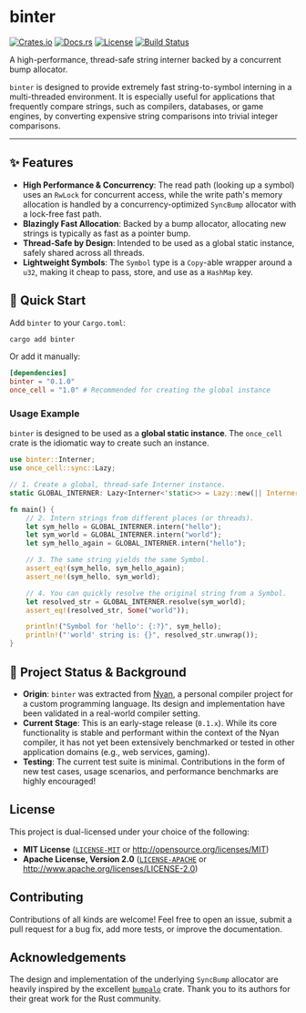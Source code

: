 # binter

[![Crates.io](https://img.shields.io/crates/v/binter.svg)](https://crates.io/crates/binter)
[![Docs.rs](https://docs.rs/binter/badge.svg)](https://docs.rs/binter)
[![License](https://img.shields.io/crates/l/binter.svg)](https://github.com/Karesis/binter/blob/main/LICENSE-MIT)
[![Build Status](https://github.com/Karesis/binter/actions/workflows/rust.yml/badge.svg)](https://github.com/Karesis/binter/actions)

A high-performance, thread-safe string interner backed by a concurrent bump allocator.

`binter` is designed to provide extremely fast string-to-symbol interning in a multi-threaded environment. It is especially useful for applications that frequently compare strings, such as compilers, databases, or game engines, by converting expensive string comparisons into trivial integer comparisons.

---

## ✨ Features

* **High Performance & Concurrency**: The read path (looking up a symbol) uses an `RwLock` for concurrent access, while the write path's memory allocation is handled by a concurrency-optimized `SyncBump` allocator with a lock-free fast path.
* **Blazingly Fast Allocation**: Backed by a bump allocator, allocating new strings is typically as fast as a pointer bump.
* **Thread-Safe by Design**: Intended to be used as a global static instance, safely shared across all threads.
* **Lightweight Symbols**: The `Symbol` type is a `Copy`-able wrapper around a `u32`, making it cheap to pass, store, and use as a `HashMap` key.

## 🚀 Quick Start

Add `binter` to your `Cargo.toml`:

```bash
cargo add binter
```

Or add it manually:

```toml
[dependencies]
binter = "0.1.0"
once_cell = "1.0" # Recommended for creating the global instance
```

### Usage Example

`binter` is designed to be used as a **global static instance**. The `once_cell` crate is the idiomatic way to create such an instance.

```rust
use binter::Interner;
use once_cell::sync::Lazy;

// 1. Create a global, thread-safe Interner instance.
static GLOBAL_INTERNER: Lazy<Interner<'static>> = Lazy::new(|| Interner::with_capacity(1024));

fn main() {
    // 2. Intern strings from different places (or threads).
    let sym_hello = GLOBAL_INTERNER.intern("hello");
    let sym_world = GLOBAL_INTERNER.intern("world");
    let sym_hello_again = GLOBAL_INTERNER.intern("hello");

    // 3. The same string yields the same Symbol.
    assert_eq!(sym_hello, sym_hello_again);
    assert_ne!(sym_hello, sym_world);

    // 4. You can quickly resolve the original string from a Symbol.
    let resolved_str = GLOBAL_INTERNER.resolve(sym_world);
    assert_eq!(resolved_str, Some("world"));

    println!("Symbol for 'hello': {:?}", sym_hello);
    println!("'world' string is: {}", resolved_str.unwrap());
}
```

## 📜 Project Status & Background

* **Origin**: `binter` was extracted from [Nyan](https://github.com/Karesis/nyan), a personal compiler project for a custom programming language. Its design and implementation have been validated in a real-world compiler setting.
* **Current Stage**: This is an early-stage release (`0.1.x`). While its core functionality is stable and performant within the context of the Nyan compiler, it has not yet been extensively benchmarked or tested in other application domains (e.g., web services, gaming).
* **Testing**: The current test suite is minimal. Contributions in the form of new test cases, usage scenarios, and performance benchmarks are highly encouraged!

## License

This project is dual-licensed under your choice of the following:

* **MIT License** ([`LICENSE-MIT`](LICENSE-MIT) or http://opensource.org/licenses/MIT)
* **Apache License, Version 2.0** ([`LICENSE-APACHE`](LICENSE-APACHE) or http://www.apache.org/licenses/LICENSE-2.0)

## Contributing

Contributions of all kinds are welcome! Feel free to open an issue, submit a pull request for a bug fix, add more tests, or improve the documentation.

## Acknowledgements

The design and implementation of the underlying `SyncBump` allocator are heavily inspired by the excellent [`bumpalo`](https://github.com/rust-lang/bumpalo) crate. Thank you to its authors for their great work for the Rust community.